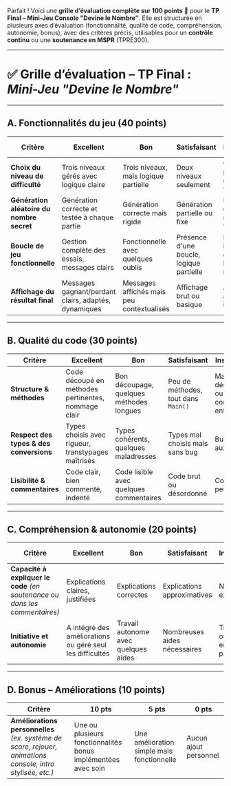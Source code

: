 Parfait ! Voici une **grille d’évaluation complète sur 100 points** 🧮 pour le **TP Final – Mini-Jeu Console "Devine le Nombre"**. Elle est structurée en plusieurs axes d’évaluation (fonctionnalité, qualité de code, compréhension, autonomie, bonus), avec des critères précis, utilisables pour un **contrôle continu** ou une **soutenance en MSPR** (TPRE300).

---

# ✅ Grille d’évaluation – TP Final : _Mini-Jeu "Devine le Nombre"_

---

## **A. Fonctionnalités du jeu (40 points)**

| Critère                                   | Excellent                                            | Bon                                       | Satisfaisant                             | Insuffisant                            | Non réalisé          |
| ----------------------------------------- | ---------------------------------------------------- | ----------------------------------------- | ---------------------------------------- | -------------------------------------- | -------------------- |
| **Choix du niveau de difficulté**         | Trois niveaux gérés avec logique claire              | Trois niveaux, mais logique partielle     | Deux niveaux seulement                   | Choix proposé mais non fonctionnel     | Aucune difficulté    |
| **Génération aléatoire du nombre secret** | Génération correcte et testée à chaque partie        | Génération correcte mais rigide           | Génération partielle ou fixe             | Présence du code mais non fonctionnel  | Absent               |
| **Boucle de jeu fonctionnelle**           | Gestion complète des essais, messages clairs         | Fonctionnelle avec quelques oublis        | Présence d'une boucle, logique partielle | Boucle incomplète ou avec bugs majeurs | Absent               |
| **Affichage du résultat final**           | Messages gagnant/perdant clairs, adaptés, dynamiques | Messages affichés mais peu contextualisés | Affichage brut ou basique                | Affichage absent ou incorrect          | Aucun retour affiché |

---

## **B. Qualité du code (30 points)**

| Critère                                 | Excellent                                           | Bon                                      | Satisfaisant                        | Insuffisant                                | Non réalisé                   |
| --------------------------------------- | --------------------------------------------------- | ---------------------------------------- | ----------------------------------- | ------------------------------------------ | ----------------------------- |
| **Structure & méthodes**                | Code découpé en méthodes pertinentes, nommage clair | Bon découpage, quelques méthodes longues | Peu de méthodes, tout dans `Main()` | Mauvais découpage ou confusion entre blocs | Aucun découpage, tout en vrac |
| **Respect des types & des conversions** | Types choisis avec rigueur, transtypages maîtrisés  | Types cohérents, quelques maladresses    | Types mal choisis mais sans bug     | Bugs liés aux types                        | Types pas du tout maîtrisés   |
| **Lisibilité & commentaires**           | Code clair, bien commenté, indenté                  | Code lisible avec quelques commentaires  | Code brut ou désordonné             | Confus, peu lisible                        | Illisible ou erroné           |

---

## **C. Compréhension & autonomie (20 points)**

| Critère                                                                     | Excellent                                                | Bon                                  | Satisfaisant                 | Insuffisant                            | Non évalué                      |
| --------------------------------------------------------------------------- | -------------------------------------------------------- | ------------------------------------ | ---------------------------- | -------------------------------------- | ------------------------------- |
| **Capacité à expliquer le code** _(en soutenance ou dans les commentaires)_ | Explications claires, justifiées                         | Explications correctes               | Explications approximatives  | Ne sait pas expliquer                  | Aucun effort                    |
| **Initiative et autonomie**                                                 | A intégré des améliorations ou géré seul les difficultés | Travail autonome avec quelques aides | Nombreuses aides nécessaires | Très guidé ou travail en binôme passif | Travail non personnel ou absent |

---

## **D. Bonus – Améliorations (10 points)**

| Critère                                                                                                    | 10 pts                                                        | 5 pts                                      | 0 pts                 |
| ---------------------------------------------------------------------------------------------------------- | ------------------------------------------------------------- | ------------------------------------------ | --------------------- |
| **Améliorations personnelles** _(ex. système de score, rejouer, animations console, intro stylisée, etc.)_ | Une ou plusieurs fonctionnalités bonus implémentées avec soin | Une amélioration simple mais fonctionnelle | Aucun ajout personnel |
